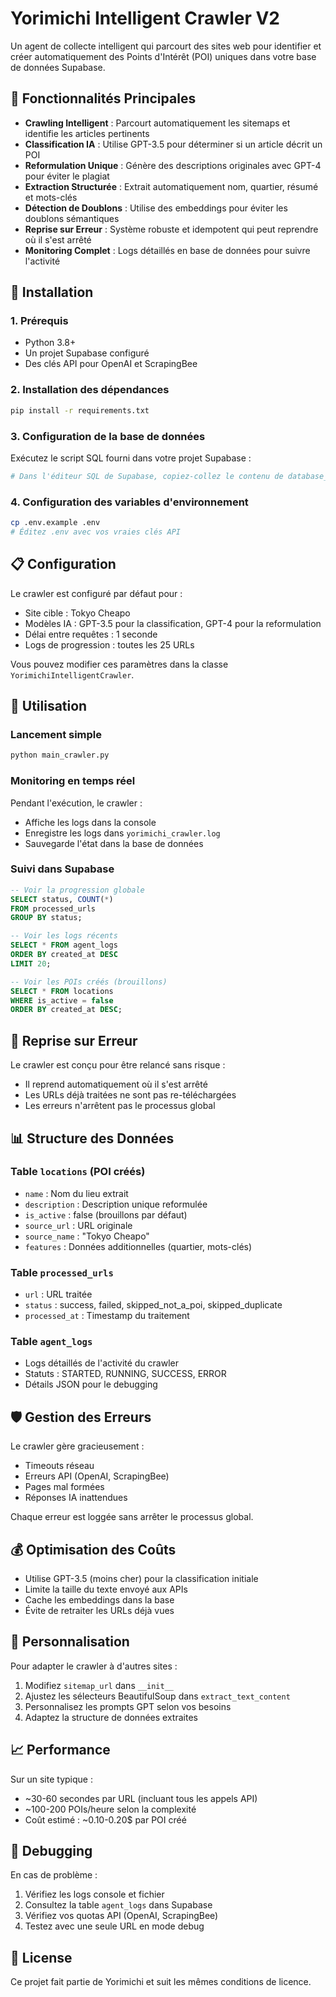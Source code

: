 # Yorimichi Intelligent Crawler V2

Un agent de collecte intelligent qui parcourt des sites web pour identifier et créer automatiquement des Points d'Intérêt (POI) uniques dans votre base de données Supabase.

## 🎯 Fonctionnalités Principales

- **Crawling Intelligent** : Parcourt automatiquement les sitemaps et identifie les articles pertinents
- **Classification IA** : Utilise GPT-3.5 pour déterminer si un article décrit un POI
- **Reformulation Unique** : Génère des descriptions originales avec GPT-4 pour éviter le plagiat
- **Extraction Structurée** : Extrait automatiquement nom, quartier, résumé et mots-clés
- **Détection de Doublons** : Utilise des embeddings pour éviter les doublons sémantiques
- **Reprise sur Erreur** : Système robuste et idempotent qui peut reprendre où il s'est arrêté
- **Monitoring Complet** : Logs détaillés en base de données pour suivre l'activité

## 🚀 Installation

### 1. Prérequis

- Python 3.8+
- Un projet Supabase configuré
- Des clés API pour OpenAI et ScrapingBee

### 2. Installation des dépendances

```bash
pip install -r requirements.txt
```

### 3. Configuration de la base de données

Exécutez le script SQL fourni dans votre projet Supabase :

```bash
# Dans l'éditeur SQL de Supabase, copiez-collez le contenu de database_setup.sql
```

### 4. Configuration des variables d'environnement

```bash
cp .env.example .env
# Éditez .env avec vos vraies clés API
```

## 📋 Configuration

Le crawler est configuré par défaut pour :
- Site cible : Tokyo Cheapo
- Modèles IA : GPT-3.5 pour la classification, GPT-4 pour la reformulation
- Délai entre requêtes : 1 seconde
- Logs de progression : toutes les 25 URLs

Vous pouvez modifier ces paramètres dans la classe `YorimichiIntelligentCrawler`.

## 🏃 Utilisation

### Lancement simple

```bash
python main_crawler.py
```

### Monitoring en temps réel

Pendant l'exécution, le crawler :
- Affiche les logs dans la console
- Enregistre les logs dans `yorimichi_crawler.log`
- Sauvegarde l'état dans la base de données

### Suivi dans Supabase

```sql
-- Voir la progression globale
SELECT status, COUNT(*) 
FROM processed_urls 
GROUP BY status;

-- Voir les logs récents
SELECT * FROM agent_logs 
ORDER BY created_at DESC 
LIMIT 20;

-- Voir les POIs créés (brouillons)
SELECT * FROM locations 
WHERE is_active = false 
ORDER BY created_at DESC;
```

## 🔄 Reprise sur Erreur

Le crawler est conçu pour être relancé sans risque :
- Il reprend automatiquement où il s'est arrêté
- Les URLs déjà traitées ne sont pas re-téléchargées
- Les erreurs n'arrêtent pas le processus global

## 📊 Structure des Données

### Table `locations` (POI créés)
- `name` : Nom du lieu extrait
- `description` : Description unique reformulée
- `is_active` : false (brouillons par défaut)
- `source_url` : URL originale
- `source_name` : "Tokyo Cheapo"
- `features` : Données additionnelles (quartier, mots-clés)

### Table `processed_urls`
- `url` : URL traitée
- `status` : success, failed, skipped_not_a_poi, skipped_duplicate
- `processed_at` : Timestamp du traitement

### Table `agent_logs`
- Logs détaillés de l'activité du crawler
- Statuts : STARTED, RUNNING, SUCCESS, ERROR
- Détails JSON pour le debugging

## 🛡️ Gestion des Erreurs

Le crawler gère gracieusement :
- Timeouts réseau
- Erreurs API (OpenAI, ScrapingBee)
- Pages mal formées
- Réponses IA inattendues

Chaque erreur est loggée sans arrêter le processus global.

## 💰 Optimisation des Coûts

- Utilise GPT-3.5 (moins cher) pour la classification initiale
- Limite la taille du texte envoyé aux APIs
- Cache les embeddings dans la base
- Évite de retraiter les URLs déjà vues

## 🔧 Personnalisation

Pour adapter le crawler à d'autres sites :

1. Modifiez `sitemap_url` dans `__init__`
2. Ajustez les sélecteurs BeautifulSoup dans `extract_text_content`
3. Personnalisez les prompts GPT selon vos besoins
4. Adaptez la structure de données extraites

## 📈 Performance

Sur un site typique :
- ~30-60 secondes par URL (incluant tous les appels API)
- ~100-200 POIs/heure selon la complexité
- Coût estimé : ~0.10-0.20$ par POI créé

## 🐛 Debugging

En cas de problème :

1. Vérifiez les logs console et fichier
2. Consultez la table `agent_logs` dans Supabase
3. Vérifiez vos quotas API (OpenAI, ScrapingBee)
4. Testez avec une seule URL en mode debug

## 📝 License

Ce projet fait partie de Yorimichi et suit les mêmes conditions de licence.